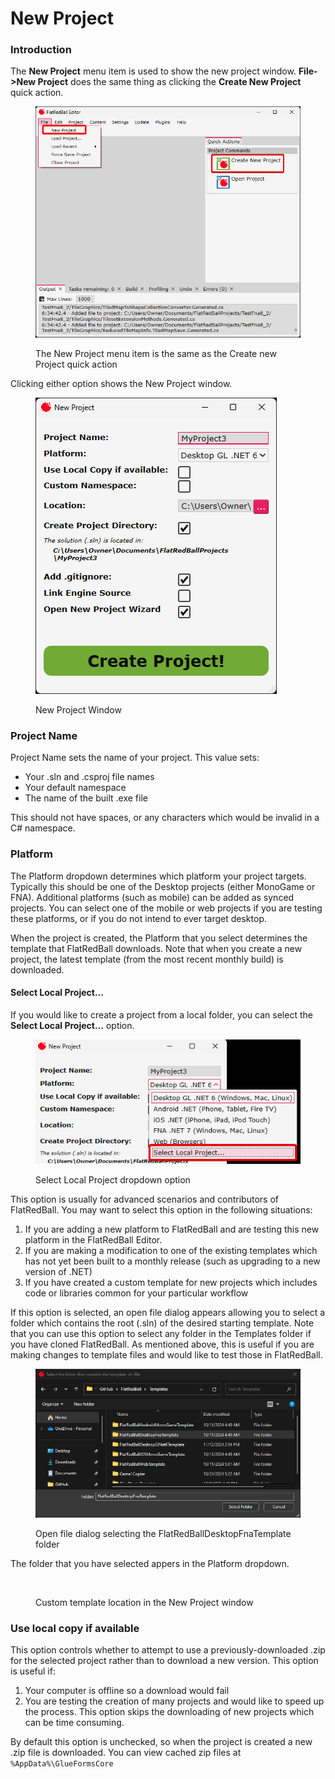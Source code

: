# New Project

### Introduction

The **New Project** menu item is used to show the new project window. **File->New Project** does the same thing as clicking the **Create New Project** quick action.

<figure><img src="../../../.gitbook/assets/image (2) (1).png" alt=""><figcaption><p>The New Project menu item is the same as the Create new Project quick action</p></figcaption></figure>

Clicking either option shows the New Project window.

<figure><img src="../../../.gitbook/assets/image (1) (1) (1) (1) (1) (1).png" alt=""><figcaption><p>New Project Window</p></figcaption></figure>

### Project Name

Project Name sets the name of your project. This value sets:

* Your .sln and .csproj file names
* Your default namespace
* The name of the built .exe file

This should not have spaces, or any characters which would be invalid in a C# namespace.

### Platform

The Platform dropdown determines which platform your project targets. Typically this should be one of the Desktop projects (either MonoGame or FNA). Additional platforms (such as mobile) can be added as synced projects. You can select one of the mobile or web projects if you are testing these platforms, or if you do not intend to ever target desktop.

When the project is created, the Platform that you select determines the template that FlatRedBall downloads. Note that when you create a new project, the latest template (from the most recent monthly build) is downloaded.

#### Select Local Project...

If you would like to create a project from a local folder, you can select the **Select Local Project...** option.

<figure><img src="../../../.gitbook/assets/image (2) (1) (1).png" alt=""><figcaption><p>Select Local Project dropdown option</p></figcaption></figure>

This option is usually for advanced scenarios and contributors of FlatRedBall. You may want to select this option in the following situations:

1. If you are adding a new platform to FlatRedBall and are testing this new platform in the FlatRedBall Editor.
2. If you are making a modification to one of the existing templates which has not yet been built to a monthly release (such as upgrading to a new version of .NET)
3. If you have created a custom template for new projects which includes code or libraries common for your particular workflow

If this option is selected, an open file dialog appears allowing you to select a folder which contains the root (.sln) of the desired starting template. Note that you can use this option to select any folder in the Templates folder if you have cloned FlatRedBall. As mentioned above, this is useful if you are making changes to template files and would like to test those in FlatRedBall.

<figure><img src="../../../.gitbook/assets/image (4) (1).png" alt=""><figcaption><p>Open file dialog selecting the FlatRedBallDesktopFnaTemplate folder</p></figcaption></figure>

The folder that you have selected appers in the Platform dropdown.

<figure><img src="../../../.gitbook/assets/image (355).png" alt=""><figcaption><p>Custom template location in the New Project window</p></figcaption></figure>

### Use local copy if available

This option controls whether to attempt to use a previously-downloaded .zip for the selected project rather than to download a new version. This option is useful if:

1. Your computer is offline so a download would fail
2. You are testing the creation of many projects and would like to speed up the process. This option skips the downloading of new projects which can be time consuming.

By default this option is unchecked, so when the project is created a new .zip file is downloaded. You can view cached zip files at `%AppData%\GlueFormsCore`
